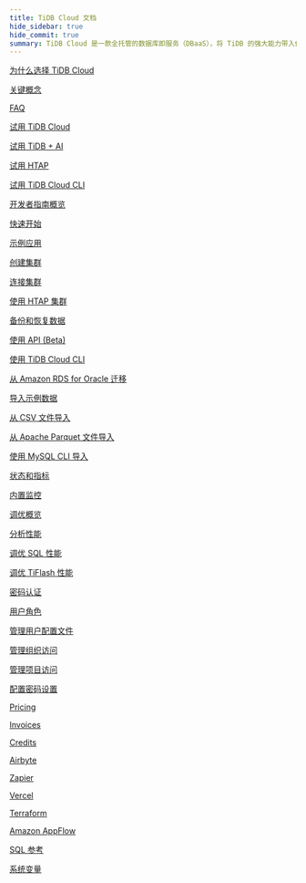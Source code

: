 ```yaml
---
title: TiDB Cloud 文档
hide_sidebar: true
hide_commit: true
summary: TiDB Cloud 是一款全托管的数据库即服务（DBaaS），将 TiDB 的强大能力带入你的云端。它提供丰富的指南、示例和参考资料，帮助你学习、试用、开发、运维、迁移、监控、调优、安全管理、计费、集成和查阅。
---
```


<LearningPathContainer platform="tidb-cloud" title="TiDB Cloud" subTitle="TiDB Cloud 是一款全托管的数据库即服务（DBaaS），将 TiDB 的所有强大特性无缝带入你的云端。在这里，你可以找到使用 TiDB Cloud 所需的各类指南、示例和参考资料，助你高效上手、开发与运维。">

<LearningPath label="学习" icon="cloud1">

[为什么选择 TiDB Cloud](https://docs.pingcap.com/tidbcloud/tidb-cloud-intro/?plan=essential)

[关键概念](https://docs.pingcap.com/tidbcloud/key-concepts/?plan=essential)

[FAQ](https://docs.pingcap.com/tidbcloud/tidb-cloud-faq/?plan=essential)

</LearningPath>

<LearningPath label="试用" icon="cloud5">

[试用 TiDB Cloud](https://docs.pingcap.com/tidbcloud/tidb-cloud-quickstart/?plan=essential)

[试用 TiDB + AI](https://docs.pingcap.com/tidbcloud/vector-search-get-started-using-python/?plan=essential)

[试用 HTAP](https://docs.pingcap.com/tidbcloud/tidb-cloud-htap-quickstart/?plan=essential)

[试用 TiDB Cloud CLI](https://docs.pingcap.com/tidbcloud/get-started-with-cli/?plan=essential)

</LearningPath>

<LearningPath label="开发" icon="doc8">

[开发者指南概览](https://docs.pingcap.com/tidbcloud/dev-guide-overview/?plan=essential)

[快速开始](https://docs.pingcap.com/tidbcloud/dev-guide-build-cluster-in-cloud/?plan=essential)

[示例应用](https://docs.pingcap.com/tidbcloud/dev-guide-sample-application-spring-boot/?plan=essential)

</LearningPath>

<LearningPath label="运维" icon="cloud7">

[创建集群](https://docs.pingcap.com/tidbcloud/create-tidb-cluster-serverless/?plan=essential)

[连接集群](https://docs.pingcap.com/tidbcloud/connect-to-tidb-cluster-serverless/?plan=essential)

[使用 HTAP 集群](https://docs.pingcap.com/tidbcloud/tiflash-overview/?plan=essential)

[备份和恢复数据](https://docs.pingcap.com/tidbcloud/backup-and-restore-serverless/?plan=essential)

[使用 API (Beta)](https://docs.pingcap.com/tidbcloud/api-overview/?plan=essential)

[使用 TiDB Cloud CLI](https://docs.pingcap.com/tidbcloud/get-started-with-cli/?plan=essential)

</LearningPath>

<LearningPath label="迁移" icon="cloud3">

[从 Amazon RDS for Oracle 迁移](https://docs.pingcap.com/tidbcloud/migrate-from-oracle-using-aws-dms/?plan=essential)

[导入示例数据](https://docs.pingcap.com/tidbcloud/import-sample-data-serverless/?plan=essential)

[从 CSV 文件导入](https://docs.pingcap.com/tidbcloud/import-csv-files-serverless/?plan=essential)

[从 Apache Parquet 文件导入](https://docs.pingcap.com/tidbcloud/import-parquet-files-serverless/?plan=essential)

[使用 MySQL CLI 导入](https://docs.pingcap.com/tidbcloud/import-with-mysql-cli-serverless/?plan=essential)

</LearningPath>

<LearningPath label="监控" icon="cloud6">

[状态和指标](https://docs.pingcap.com/tidbcloud/monitor-tidb-cluster/?plan=essential)

[内置监控](https://docs.pingcap.com/tidbcloud/built-in-monitoring/?plan=essential)

</LearningPath>

<LearningPath label="调优" icon="tidb-cloud-tune">

[调优概览](https://docs.pingcap.com/tidbcloud/tidb-cloud-tune-performance-overview/?plan=essential)

[分析性能](https://docs.pingcap.com/tidbcloud/tune-performance/?plan=essential)

[调优 SQL 性能](https://docs.pingcap.com/tidbcloud/tidb-cloud-sql-tuning-overview/?plan=essential)

[调优 TiFlash 性能](https://docs.pingcap.com/tidbcloud/tune-tiflash-performance/?plan=essential)

</LearningPath>

<LearningPath label="安全" icon="users">

[密码认证](https://docs.pingcap.com/tidbcloud/tidb-cloud-password-authentication/?plan=essential)

[用户角色](https://docs.pingcap.com/tidbcloud/manage-user-access#user-roles/?plan=essential)

[管理用户配置文件](https://docs.pingcap.com/tidbcloud/manage-user-access#manage-user-profiles/?plan=essential)

[管理组织访问](https://docs.pingcap.com/tidbcloud/manage-user-access#manage-organization-access/?plan=essential)

[管理项目访问](https://docs.pingcap.com/tidbcloud/manage-user-access#manage-project-access/?plan=essential)

[配置密码设置](https://docs.pingcap.com/tidbcloud/configure-serverless-firewall-rules-for-public-endpoints/?plan=essential)

</LearningPath>

<LearningPath label="计费" icon="cloud2">

[Pricing](https://docs.pingcap.com/tidbcloud/tidb-cloud-billing#pricing-for-starter/?plan=essential)

[Invoices](https://docs.pingcap.com/tidbcloud/tidb-cloud-billing#invoices/?plan=essential)

[Credits](https://docs.pingcap.com/tidbcloud/tidb-cloud-billing#credits/?plan=essential)

</LearningPath>

<LearningPath label="集成" icon="cloud4">

[Airbyte](https://docs.pingcap.com/tidbcloud/integrate-tidbcloud-with-airbyte/?plan=essential)

[Zapier](https://docs.pingcap.com/tidbcloud/integrate-tidbcloud-with-zapier/?plan=essential)

[Vercel](https://docs.pingcap.com/tidbcloud/integrate-tidbcloud-with-vercel/?plan=essential)

[Terraform](https://docs.pingcap.com/tidbcloud/terraform-tidbcloud-provider-overview/?plan=essential)

[Amazon AppFlow](https://docs.pingcap.com/tidbcloud/dev-guide-aws-appflow-integration/?plan=essential)

</LearningPath>

<LearningPath label="参考" icon="cloud-dev">

[SQL 参考](https://docs.pingcap.com/tidbcloud/basic-sql-operations/?plan=essential)

[系统变量](https://docs.pingcap.com/tidbcloud/system-variables/?plan=essential)

</LearningPath>

</LearningPathContainer>
